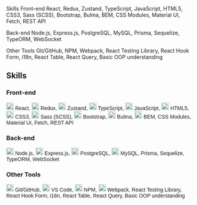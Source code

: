 Skills
Front-end
React, Redux, Zustand, TypeScript, JavaScript, HTML5, CSS3, Sass (SCSS), Bootstrap, Bulma, BEM, CSS Modules, Material UI, Fetch, REST API

Back-end
Node.js, Express.js, PostgreSQL, MySQL, Prisma, Sequelize, TypeORM, WebSocket

Other Tools
Git/GitHub, NPM, Webpack, React Testing Library, React Hook Form, i18n, React Table, React Query, Basic OOP understanding


## Skills

### Front-end
<span style="font-family: Arial, sans-serif;">
  <img src="https://cdn.jsdelivr.net/npm/simple-icons@v3/icons/react.svg" height="20" width="20"/> React,
  <img src="https://cdn.jsdelivr.net/npm/simple-icons@v3/icons/redux.svg" height="20" width="20"/> Redux,
  <img src="https://cdn.jsdelivr.net/npm/simple-icons@v3/icons/zustand.svg" height="20" width="20"/> Zustand,
  <img src="https://cdn.jsdelivr.net/npm/simple-icons@v3/icons/typescript.svg" height="20" width="20"/> TypeScript,
  <img src="https://cdn.jsdelivr.net/npm/simple-icons@v3/icons/javascript.svg" height="20" width="20"/> JavaScript,
  <img src="https://cdn.jsdelivr.net/npm/simple-icons@v3/icons/html5.svg" height="20" width="20"/> HTML5,
  <img src="https://cdn.jsdelivr.net/npm/simple-icons@v3/icons/css3.svg" height="20" width="20"/> CSS3,
  <img src="https://cdn.jsdelivr.net/npm/simple-icons@v3/icons/sass.svg" height="20" width="20"/> Sass (SCSS),
  <img src="https://cdn.jsdelivr.net/npm/simple-icons@v3/icons/bootstrap.svg" height="20" width="20"/> Bootstrap,
  <img src="https://cdn.jsdelivr.net/npm/simple-icons@v3/icons/bulma.svg" height="20" width="20"/> Bulma,
  <img src="https://cdn.jsdelivr.net/npm/simple-icons@v3/icons/bem.svg" height="20" width="20"/> BEM,
  CSS Modules,
  Material UI,
  Fetch,
  REST API
</span>

### Back-end
<span style="font-family: Arial, sans-serif;">
  <img src="https://cdn.jsdelivr.net/npm/simple-icons@v3/icons/nodedotjs.svg" height="20" width="20"/> Node.js,
  <img src="https://cdn.jsdelivr.net/npm/simple-icons@v3/icons/express.svg" height="20" width="20"/> Express.js,
  <img src="https://cdn.jsdelivr.net/npm/simple-icons@v3/icons/postgresql.svg" height="20" width="20"/> PostgreSQL,
  <img src="https://cdn.jsdelivr.net/npm/simple-icons@v3/icons/mysql.svg" height="20" width="20"/> MySQL,
  Prisma,
  Sequelize,
  TypeORM,
  WebSocket
</span>

### Other Tools
<span style="font-family: Arial, sans-serif;">
  <img src="https://cdn.jsdelivr.net/npm/simple-icons@v3/icons/git.svg" height="20" width="20"/> Git/GitHub,
  <img src="https://cdn.jsdelivr.net/npm/simple-icons@v3/icons/visualstudiocode.svg" height="20" width="20"/> VS Code,
  <img src="https://cdn.jsdelivr.net/npm/simple-icons@v3/icons/npm.svg" height="20" width="20"/> NPM,
  <img src="https://cdn.jsdelivr.net/npm/simple-icons@v3/icons/webpack.svg" height="20" width="20"/> Webpack,
  React Testing Library,
  React Hook Form,
  i18n,
  React Table,
  React Query,
  Basic OOP understanding
</span>
